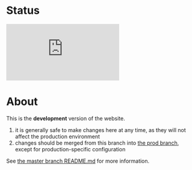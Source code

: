 # Status

[![Deploy Status](https://delphi.midas.cs.cmu.edu/~automation/public/github_deploy_repo/badge.php?repo=cmu-delphi/www-epicast/dev)](#)

# About

This is the **development** version of the website.

1. it is generally safe to make changes here at any time, as they will not
affect the production environment
2. changes should be merged from this branch into
[the prod branch](https://github.com/cmu-delphi/www-epicast/tree/prod),
except for production-specific configuration

See
[the master branch README.md](https://github.com/cmu-delphi/www-epicast/blob/master/README.md)
for more information.
